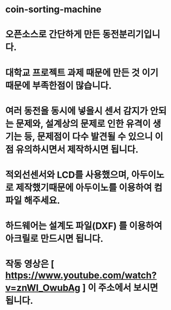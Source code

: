 # coin-sorting-machine

# 오픈소스로 간단하게 만든 동전분리기입니다. 
# 대학교 프로젝트 과제 때문에 만든 것 이기 때문에 부족한점이 많습니다.
# 여러 동전을 동시에 넣을시 센서 감지가 안되는 문제와, 설계상의 문제로 인한 유격이 생기는 등, 문제점이 다수 발견될 수 있으니 이 점 유의하시면서   제작하시면 됩니다.
# 적외선센서와 LCD를 사용했으며, 아두이노로 제작했기때문에 아두이노를 이용하여 컴파일 해주세요.
# 하드웨어는 설계도 파일(DXF) 를 이용하여 아크릴로 만드시면 됩니다.
# 작동 영상은 [ https://www.youtube.com/watch?v=znWI_OwubAg ] 이 주소에서 보시면 됩니다.
